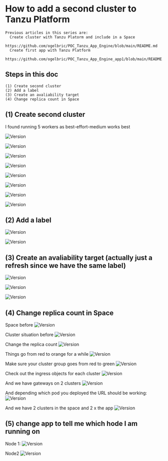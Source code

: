 # How to add a second cluster to Tanzu Platform
```
Previous articles in this series are: 
  Create cluster with Tanzu Platorm and include in a Space
    https://github.com/ogelbric/POC_Tanzu_App_Engine/blob/main/README.md
  Create first app with Tanzu Platform
     https://github.com/ogelbric/POC_Tanzu_App_Engine_app1/blob/main/README.md
```

## Steps in this doc

```
(1) Create second cluster
(2) Add a label
(3) Create an avaliability target
(4) Change replica count in Space

```

## (1) Create second cluster

I found running 5 workers as best-effort-medium works best 

![Version](https://github.com/ogelbric/POC_Tanzu_App_Engine_cluster2_app1/blob/main/cl2cr1.png)

![Version](https://github.com/ogelbric/POC_Tanzu_App_Engine_cluster2_app1/blob/main/cl2cr2.png)

![Version](https://github.com/ogelbric/POC_Tanzu_App_Engine_cluster2_app1/blob/main/cl2cr3.png)

![Version](https://github.com/ogelbric/POC_Tanzu_App_Engine_cluster2_app1/blob/main/cl2cr4.png)

![Version](https://github.com/ogelbric/POC_Tanzu_App_Engine_cluster2_app1/blob/main/cl2cr5.png)

![Version](https://github.com/ogelbric/POC_Tanzu_App_Engine_cluster2_app1/blob/main/cl2cr6.png)

![Version](https://github.com/ogelbric/POC_Tanzu_App_Engine_cluster2_app1/blob/main/cl2cr7.png)

![Version](https://github.com/ogelbric/POC_Tanzu_App_Engine_cluster2_app1/blob/main/cl2cr8.png)

## (2) Add a label

![Version](https://github.com/ogelbric/POC_Tanzu_App_Engine_cluster2_app1/blob/main/label1.png)

![Version](https://github.com/ogelbric/POC_Tanzu_App_Engine_cluster2_app1/blob/main/label2.png)

## (3) Create an avaliability target (actually just a refresh since we have the same label)

![Version](https://github.com/ogelbric/POC_Tanzu_App_Engine_cluster2_app1/blob/main/cl2al1.png)

![Version](https://github.com/ogelbric/POC_Tanzu_App_Engine_cluster2_app1/blob/main/cl2al2.png)

![Version](https://github.com/ogelbric/POC_Tanzu_App_Engine_cluster2_app1/blob/main/cl2al3.png)

## (4) Change replica count in Space

Space before
![Version](https://github.com/ogelbric/POC_Tanzu_App_Engine_cluster2_app1/blob/main/sp1.png)

Cluster situation before
![Version](https://github.com/ogelbric/POC_Tanzu_App_Engine_cluster2_app1/blob/main/sp2.png)

Change the replica count
![Version](https://github.com/ogelbric/POC_Tanzu_App_Engine_cluster2_app1/blob/main/sp3.png)

Things go from red to orange for a while
![Version](https://github.com/ogelbric/POC_Tanzu_App_Engine_cluster2_app1/blob/main/sp4.png)

Make sure your cluster group goes from red to green 
![Version](https://github.com/ogelbric/POC_Tanzu_App_Engine_cluster2_app1/blob/main/sp5.png)

Check out the ingress objects for each cluster
![Version](https://github.com/ogelbric/POC_Tanzu_App_Engine_cluster2_app1/blob/main/sp6.png)

And we have gateways on 2 clusters
![Version](https://github.com/ogelbric/POC_Tanzu_App_Engine_cluster2_app1/blob/main/sp7.png)

And depending which pod you deployed the URL should be working: 
![Version](https://github.com/ogelbric/POC_Tanzu_App_Engine_cluster2_app1/blob/main/sp8.png)

And we have 2 clusters in the space and 2 x the app 
![Version](https://github.com/ogelbric/POC_Tanzu_App_Engine_cluster2_app1/blob/main/sp9.png)

## (5) change app to tell me which hode I am running on 

Node 1:
![Version](https://github.com/ogelbric/POC_Tanzu_App_Engine_cluster2_app1/blob/main/sp10.png)

Node2
![Version](https://github.com/ogelbric/POC_Tanzu_App_Engine_cluster2_app1/blob/main/sp11.png)



